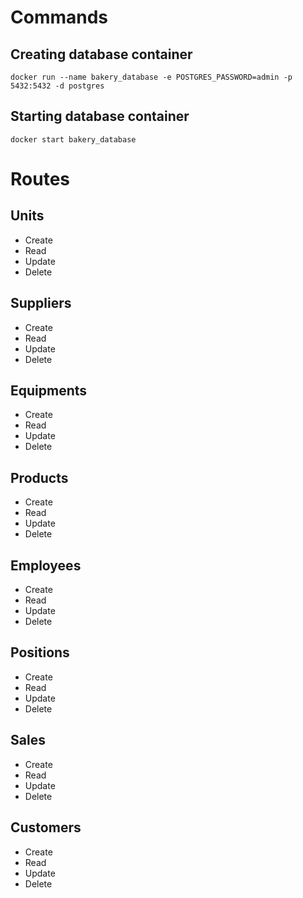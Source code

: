 # Commands

## Creating database container
  `docker run --name bakery_database -e POSTGRES_PASSWORD=admin -p 5432:5432 -d postgres`

## Starting database container
  `docker start bakery_database`

#

# Routes

## Units
 * Create
 * Read
 * Update
 * Delete 

## Suppliers
 * Create
 * Read
 * Update
 * Delete 

## Equipments
 * Create
 * Read
 * Update
 * Delete 

## Products
 * Create
 * Read
 * Update
 * Delete 

## Employees
 * Create
 * Read
 * Update
 * Delete 

## Positions
 * Create
 * Read
 * Update
 * Delete 

## Sales
 * Create
 * Read
 * Update
 * Delete 

## Customers
 * Create
 * Read
 * Update
 * Delete

 #